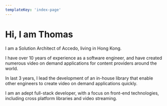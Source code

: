 ```yaml
---
templateKey: 'index-page'
---
```


# Hi, I am Thomas

I am a Solution Architect of Accedo, living in Hong Kong.

I have over 10 years of experience as a software engineer, and have created
numerous video on demand applications for content providers around the world.

In last 3 years, I lead the development of an in-house library that enable
other engineers to create video on demand applications quickly.

I am an adept full-stack developer, with a focus on front-end technologies,
including cross platform libraries and video streaming.

